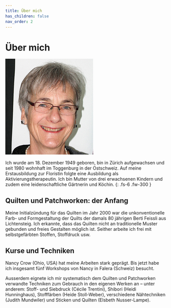 ```yaml
---
title: Über mich
has_children: false
nav_order: 2
---
```


# Über mich

![](images/foto-275x300.jpg)

Ich wurde am 18. Dezember 1949 geboren, bin in Zürich aufgewachsen und seit 1980 wohnhaft im Toggenburg in der Ostschweiz. Auf meine Erstausbildung zur Floristin folgte eine Ausbildung als Aktivierungstherapeutin. Ich bin Mutter von drei erwachsenen Kindern und zudem eine leidenschaftliche Gärtnerin und Köchin.
{: .fs-6 .fw-300 }

## Quilten und Patchworken: der Anfang

Meine Initialzündung für das Quilten im Jahr 2000 war die unkonventionelle Farb- und Formgestaltung der Quilts der damals 80 jährigen Berti Feissli aus Lichtensteig.
Ich erkannte, dass das Quilten nicht an traditionelle Muster gebunden und freies Gestalten möglich ist.
Seither arbeite ich frei mit selbstgefärbten Stoffen, Stoffdruck usw.

## Kurse und Techniken

Nancy Crow (Ohio, USA) hat meine Arbeiten stark geprägt. Bis jetzt habe ich insgesamt fünf Workshops von Nancy in Falera (Schweiz) besucht.

Ausserdem eignete ich mir systematisch dem Quilten und Patchworken verwandte Techniken zum Gebrauch in den eigenen Werken an – unter anderem: Stoff- und Siebdruck (Cécile Trentini), Shibori (Heidi Hunninghaus), Stofffärben (Heide Stoll-Weber), verschiedene Nähtechniken (Judith Mundwiler) und Sticken und Quilten (Elsbeth Nusser-Lampe).

